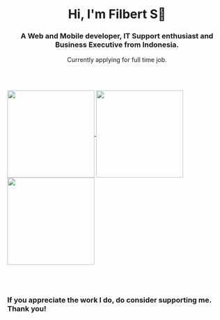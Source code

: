 <h1 align="center">Hi, I'm Filbert S👋</h1>
<h3 align="center">A Web and Mobile developer, IT Support enthusiast and Business Executive from Indonesia.</h3>
<p align="center">Currently applying for full time job.</p>

<br></br>

<a href="https://github.com/anuraghazra/github-readme-stats">
  <img height=200 align="center" src="https://github-readme-stats.vercel.app/api?username=Frtsnts10&card_width=300" />
</a>
<a href="https://github.com/anuraghazra/convoychat">
  <img height=200 align="center" src="https://github-readme-stats.vercel.app/api/top-langs?username=frtsnts10&layout=compact&card_width=300" />
</a>
<a>
  <img height=200 align="center" src="https://github-readme-stats.vercel.app/api/wakatime?username=Frtsnts10&layout=compact&card_width=300" />
</a>

<br></br>

### If you appreciate the work I do, do consider supporting me. Thank you!

